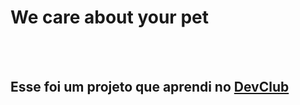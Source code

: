<h1> We care about your pet </h1>
<br>
<br>
<h2> Esse foi um projeto que aprendi no <a href="https://plataforma.devclub.com.br/area/vitrine">DevClub</a></h2>
